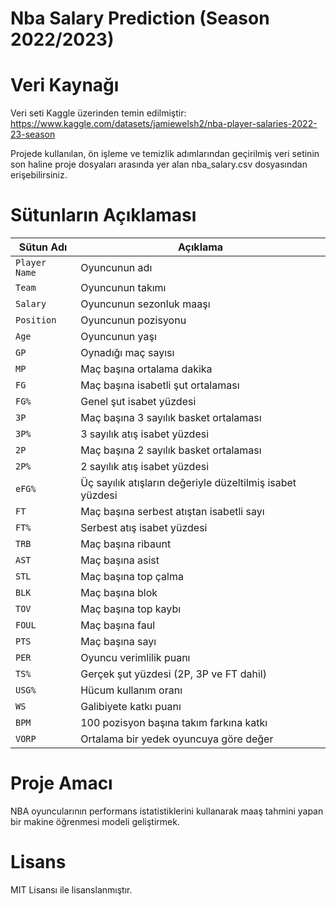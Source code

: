 # Nba Salary Prediction (Season 2022/2023)
# Veri Kaynağı
Veri seti Kaggle üzerinden temin edilmiştir:
https://www.kaggle.com/datasets/jamiewelsh2/nba-player-salaries-2022-23-season

Projede kullanılan, ön işleme ve temizlik adımlarından geçirilmiş veri setinin son haline proje dosyaları arasında yer alan nba_salary.csv dosyasından erişebilirsiniz.
# Sütunların Açıklaması
| Sütun Adı     | Açıklama                                                  |
| ------------- | --------------------------------------------------------- |
| `Player Name` | Oyuncunun adı                                             |
| `Team`        | Oyuncunun takımı                                          |
| `Salary`      | Oyuncunun sezonluk maaşı                                  |
| `Position`    | Oyuncunun pozisyonu                                       |
| `Age`         | Oyuncunun yaşı                                            |
| `GP`          | Oynadığı maç sayısı                                       |
| `MP`          | Maç başına ortalama dakika                                |
| `FG`          | Maç başına isabetli şut ortalaması                        |
| `FG%`         | Genel şut isabet yüzdesi                                  |
| `3P`          | Maç başına 3 sayılık basket ortalaması                    |
| `3P%`         | 3 sayılık atış isabet yüzdesi                             |
| `2P`          | Maç başına 2 sayılık basket ortalaması                    |
| `2P%`         | 2 sayılık atış isabet yüzdesi                             |
| `eFG%`        | Üç sayılık atışların değeriyle düzeltilmiş isabet yüzdesi |
| `FT`          | Maç başına serbest atıştan isabetli sayı                  |
| `FT%`         | Serbest atış isabet yüzdesi                               |
| `TRB`         | Maç başına ribaunt                                        |
| `AST`         | Maç başına asist                                          |
| `STL`         | Maç başına top çalma                                      |
| `BLK`         | Maç başına blok                                           |
| `TOV`         | Maç başına top kaybı                                      |
| `FOUL`        | Maç başına faul                                           |
| `PTS`         | Maç başına sayı                                           |
| `PER`         | Oyuncu verimlilik puanı                                   |
| `TS%`         | Gerçek şut yüzdesi (2P, 3P ve FT dahil)                   |
| `USG%`        | Hücum kullanım oranı                                      |
| `WS`          | Galibiyete katkı puanı                                    |
| `BPM`         | 100 pozisyon başına takım farkına katkı                   |
| `VORP`        | Ortalama bir yedek oyuncuya göre değer                    |
# Proje Amacı  
NBA oyuncularının performans istatistiklerini kullanarak maaş tahmini yapan bir makine öğrenmesi modeli geliştirmek. 
# Lisans  
MIT Lisansı ile lisanslanmıştır.  
